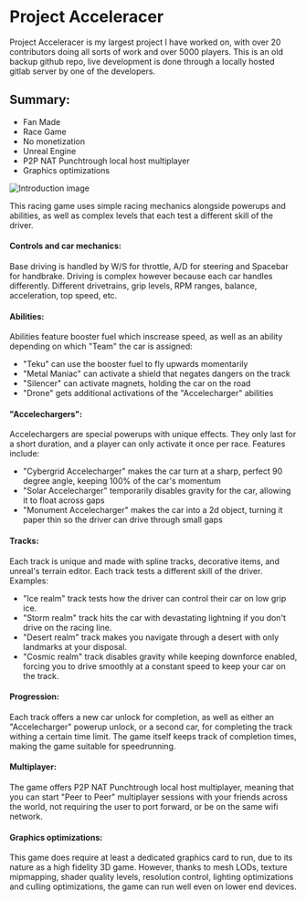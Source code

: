 # Project Acceleracer

Project Acceleracer is my largest project I have worked on, with over 20 contributors doing all sorts of work and over 5000 players. This is an old backup github repo, live development is done through a locally hosted gitlab server by one of the developers.

## Summary:
- Fan Made
- Race Game
- No monetization
- Unreal Engine
- P2P NAT Punchtrough local host multiplayer
- Graphics optimizations

![Introduction image](https://www.ingmarmatthis.nl/images/mainBackground4.png)

This racing game uses simple racing mechanics alongside powerups and abilities, as well as complex levels that each test a different skill of the driver.

#### Controls and car mechanics:
Base driving is handled by W/S for throttle, A/D for steering and Spacebar for handbrake. Driving is complex however because each car handles differently. Different drivetrains, grip levels, RPM ranges, balance, acceleration, top speed, etc.

#### Abilities:
Abilities feature booster fuel which inscrease speed, as well as an ability depending on which "Team" the car is assigned:
 - "Teku" can use the booster fuel to fly upwards momentarily
 - "Metal Maniac" can activate a shield that negates dangers on the track
 - "Silencer" can activate magnets, holding the car on the road
 - "Drone" gets additional activations of the "Accelecharger" abilities
#### "Accelechargers":
Accelechargers are special powerups with unique effects. They only last for a short duration, and a player can only activate it once per race. Features include:
 - "Cybergrid Accelecharger" makes the car turn at a sharp, perfect 90 degree angle, keeping 100% of the car's momentum
 - "Solar Accelecharger" temporarily disables gravity for the car, allowing it to float across gaps
 - "Monument Accelecharger" makes the car into a 2d object, turning it paper thin so the driver can drive through small gaps
 
#### Tracks:
Each track is unique and made with spline tracks, decorative items, and unreal's terrain editor. Each track tests a different skill of the driver. Examples:
 - "Ice realm" track tests how the driver can control their car on low grip ice.
 - "Storm realm" track hits the car with devastating lightning if you don't drive on the racing line.
 - "Desert realm" track makes you navigate through a desert with only landmarks at your disposal.
 - "Cosmic realm" track disables gravity while keeping downforce enabled, forcing you to drive smoothly at a constant speed to keep your car on the track.

#### Progression:
Each track offers a new car unlock for completion, as well as either an "Accelecharger" powerup unlock, or a second car, for completing the track withing a certain time limit. The game itself keeps track of completion times, making the game suitable for speedrunning.

#### Multiplayer:
The game offers P2P NAT Punchtrough local host multiplayer, meaning that you can start "Peer to Peer" multiplayer sessions with your friends across the world, not requiring the user to port forward, or be on the same wifi network.

#### Graphics optimizations:
This game does require at least a dedicated graphics card to run, due to its nature as a high fidelity 3D game. However, thanks to mesh LODs, texture mipmapping, shader quality levels, resolution control, lighting optimizations and culling optimizations, the game can run well even on lower end devices.
